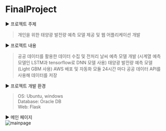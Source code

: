 # FinalProject

▶ 프로젝트 주제
   >개인을 위한 태양광 발전량 예측 모델 제공 및 웹 어플리케이션 개발
   
   
▶ 프로젝트 내용
   > 공공 데이터를 활용한 데이터 수집 및 전처리
   > 날씨 예측 모델 개발 (시계열 예측 모델인 LSTM과 tensorflow로 DNN 모델 사용)
   > 태양광 발전량 예측 모델 (Light GBM 사용)
   > AWS 배포 및 자동화 모듈
   > 24시간 마다 공공 데이터 API를 사용해 데이터를 저장
   
   
▶ 프로젝트 개발 환경
   >OS: Ubuntu, windows    
   >Database: Oracle DB     
   >Web: Flask    
   
   
▶ 메인 페이지  
   ![mainpage](https://user-images.githubusercontent.com/76515877/138997193-380107e3-d505-49df-a9b7-81f6ef884fb7.jpg)
